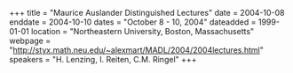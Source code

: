 +++
title = "Maurice Auslander Distinguished Lectures"
date = 2004-10-08
enddate = 2004-10-10
dates = "October 8 - 10, 2004"
dateadded = 1999-01-01
location = "Northeastern University, Boston, Massachusetts"
webpage = "http://styx.math.neu.edu/~alexmart/MADL/2004/2004lectures.html"
speakers = "H. Lenzing, I. Reiten, C.M. Ringel"
+++
